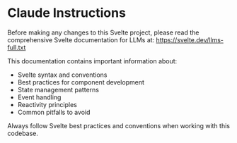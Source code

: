 # Claude Instructions

Before making any changes to this Svelte project, please read the comprehensive Svelte documentation for LLMs at: https://svelte.dev/llms-full.txt

This documentation contains important information about:

- Svelte syntax and conventions
- Best practices for component development
- State management patterns
- Event handling
- Reactivity principles
- Common pitfalls to avoid

Always follow Svelte best practices and conventions when working with this codebase.
